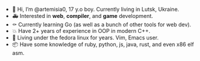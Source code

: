 - 👷 Hi, I’m @artemisia0, 17 y.o boy. Currently living in Lutsk, Ukraine.
- 🚑️ Interested in **web**, **compiler**, and **game** development.
- ⚰️ Currently learning Go (as well as a bunch of other tools for web dev).
- 💥 Have 2+ years of experience in OOP in modern C++.
- 💚 Living under the fedora linux for years. Vim, Emacs user.
- 📦️ Have some knowledge of ruby, python, js, java, rust, and even x86 elf asm.
